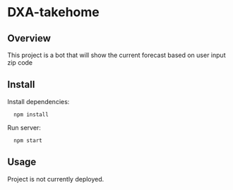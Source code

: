 # DXA-takehome

## Overview

This project is a bot that will show the current forecast based on user input zip code

## Install

Install dependencies:

```
  npm install
```

Run server:

```
  npm start 
```
## Usage
Project is not currently deployed.
